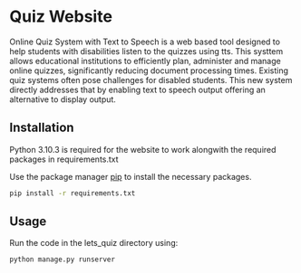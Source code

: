 # Quiz Website

Online Quiz System with Text to Speech is a web based tool designed to help students with disabilities listen to the quizzes using tts. This systtem allows educational institutions to efficiently plan, administer and manage online quizzes, significantly reducing document processing times. Existing quiz systems often pose challenges for disabled students. This new system directly addresses that by enabling text to speech output offering an alternative to display output. 

## Installation
Python 3.10.3 is required for the website to work alongwith the required packages in requirements.txt

Use the package manager [pip](https://pip.pypa.io/en/stable/) to install the necessary packages.

```bash
pip install -r requirements.txt
```

## Usage
Run the code in the lets_quiz directory using:
```bash
python manage.py runserver
```
